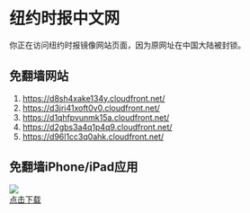 <h1>纽约时报中文网</h1>
<p>你正在访问纽约时报镜像网站页面，因为原网址在中国大陆被封锁。</p>
<h2>免翻墙网站</h2>
<ol>
<li><a href="https://d8sh4xake134y.cloudfront.net/" target="1">https://d8sh4xake134y.cloudfront.net/</a></li>
<li><a href="https://d3jri41xoft0v0.cloudfront.net/" target="2">https://d3jri41xoft0v0.cloudfront.net/</a></li>
<li><a href="https://d1qhfpvunmk15a.cloudfront.net/" target="3">https://d1qhfpvunmk15a.cloudfront.net/</a></li>
<li><a href="https://d2gbs3a4q1p4q9.cloudfront.net/" target="4">https://d2gbs3a4q1p4q9.cloudfront.net/</a></li>
<li><a href="https://d96l1cc3q0ahk.cloudfront.net/" target="5">https://d96l1cc3q0ahk.cloudfront.net/</a></li>
</ol>
<h2>免翻墙iPhone/iPad应用</h2>
<p>
	<a href="https://itunes.apple.com/cn/app/niu-yue-shi-bao-zhong-wen-wang/id807498298?mt=8">
		<img src="icon175x175.jpeg" />
		<br/>点击下载
	</a>
</p>